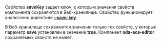 ﻿Свойство **saveKey** задает ключ, с которым значения свойств компонента сохраняются в Веб-хранилище. Свойство функционирует аналогично директиве [**~save-key**](https://odajs.org/#learn#learn/docs/guide/structure/template/jsx/directives/~save-key.md).

В Веб-хранилище сохраняются значения только тех свойств, у которых параметр **save** установлен в значение **true**. Компонент **oda-ace-editor** сохраняемых свойств не имеет.
